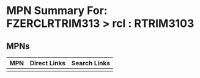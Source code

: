 



# MPN Summary For: FZERCLRTRIM313 > rcl : RTRIM3103

## MPNs
  

|MPN|Direct Links|Search Links|
| :--- | :--- | :--- |
||||
